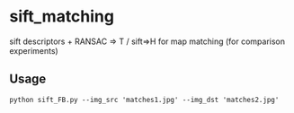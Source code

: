 # sift_matching
sift descriptors + RANSAC => T / sift=>H for map matching (for comparison experiments)

## Usage
```
python sift_FB.py --img_src 'matches1.jpg' --img_dst 'matches2.jpg' 
```
